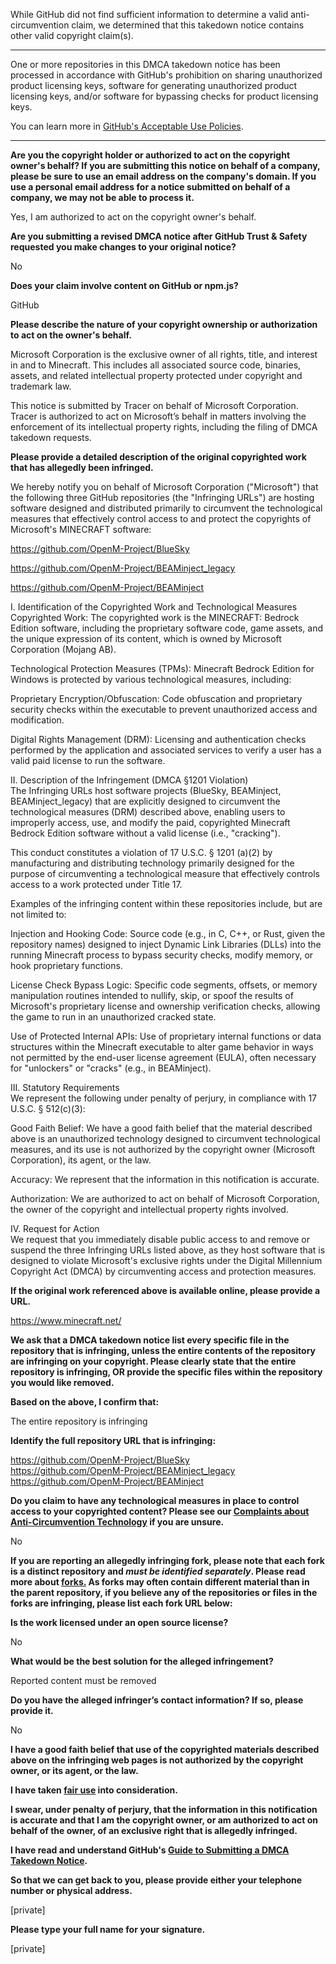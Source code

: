 While GitHub did not find sufficient information to determine a valid anti-circumvention claim, we determined that this takedown notice contains other valid copyright claim(s).

---

One or more repositories in this DMCA takedown notice has been processed in accordance with GitHub's prohibition on sharing unauthorized product licensing keys, software for generating unauthorized product licensing keys, and/or software for bypassing checks for product licensing keys.

You can learn more in [GitHub's Acceptable Use Policies](https://docs.github.com/en/github/site-policy/github-acceptable-use-policies).

---

**Are you the copyright holder or authorized to act on the copyright owner's behalf? If you are submitting this notice on behalf of a company, please be sure to use an email address on the company's domain. If you use a personal email address for a notice submitted on behalf of a company, we may not be able to process it.**

Yes, I am authorized to act on the copyright owner's behalf.

**Are you submitting a revised DMCA notice after GitHub Trust & Safety requested you make changes to your original notice?**

No

**Does your claim involve content on GitHub or npm.js?**

GitHub

**Please describe the nature of your copyright ownership or authorization to act on the owner's behalf.**

Microsoft Corporation is the exclusive owner of all rights, title, and interest in and to Minecraft. This includes all associated source code, binaries, assets, and related intellectual property protected under copyright and trademark law.

This notice is submitted by Tracer on behalf of Microsoft Corporation. Tracer is authorized to act on Microsoft’s behalf in matters involving the enforcement of its intellectual property rights, including the filing of DMCA takedown requests.

**Please provide a detailed description of the original copyrighted work that has allegedly been infringed.**

We hereby notify you on behalf of Microsoft Corporation ("Microsoft") that the following three GitHub repositories (the "Infringing URLs") are hosting software designed and distributed primarily to circumvent the technological measures that effectively control access to and protect the copyrights of Microsoft's MINECRAFT software:

https://github.com/OpenM-Project/BlueSky

https://github.com/OpenM-Project/BEAMinject_legacy

https://github.com/OpenM-Project/BEAMinject

I. Identification of the Copyrighted Work and Technological Measures  
Copyrighted Work: The copyrighted work is the MINECRAFT: Bedrock Edition software, including the proprietary software code, game assets, and the unique expression of its content, which is owned by Microsoft Corporation (Mojang AB).

Technological Protection Measures (TPMs): Minecraft Bedrock Edition for Windows is protected by various technological measures, including:

Proprietary Encryption/Obfuscation: Code obfuscation and proprietary security checks within the executable to prevent unauthorized access and modification.

Digital Rights Management (DRM): Licensing and authentication checks performed by the application and associated services to verify a user has a valid paid license to run the software.

II. Description of the Infringement (DMCA §1201 Violation)  
The Infringing URLs host software projects (BlueSky, BEAMinject, BEAMinject_legacy) that are explicitly designed to circumvent the technological measures (DRM) described above, enabling users to improperly access, use, and modify the paid, copyrighted Minecraft Bedrock Edition software without a valid license (i.e., "cracking").

This conduct constitutes a violation of 17 U.S.C. § 1201 (a)(2) by manufacturing and distributing technology primarily designed for the purpose of circumventing a technological measure that effectively controls access to a work protected under Title 17.

Examples of the infringing content within these repositories include, but are not limited to:

Injection and Hooking Code: Source code (e.g., in C, C++, or Rust, given the repository names) designed to inject Dynamic Link Libraries (DLLs) into the running Minecraft process to bypass security checks, modify memory, or hook proprietary functions.

License Check Bypass Logic: Specific code segments, offsets, or memory manipulation routines intended to nullify, skip, or spoof the results of Microsoft's proprietary license and ownership verification checks, allowing the game to run in an unauthorized cracked state.

Use of Protected Internal APIs: Use of proprietary internal functions or data structures within the Minecraft executable to alter game behavior in ways not permitted by the end-user license agreement (EULA), often necessary for "unlockers" or "cracks" (e.g., in BEAMinject).

III. Statutory Requirements  
We represent the following under penalty of perjury, in compliance with 17 U.S.C. § 512(c)(3):

Good Faith Belief: We have a good faith belief that the material described above is an unauthorized technology designed to circumvent technological measures, and its use is not authorized by the copyright owner (Microsoft Corporation), its agent, or the law.

Accuracy: We represent that the information in this notification is accurate.

Authorization: We are authorized to act on behalf of Microsoft Corporation, the owner of the copyright and intellectual property rights involved.

IV. Request for Action  
We request that you immediately disable public access to and remove or suspend the three Infringing URLs listed above, as they host software that is designed to violate Microsoft's exclusive rights under the Digital Millennium Copyright Act (DMCA) by circumventing access and protection measures.

**If the original work referenced above is available online, please provide a URL.**

https://www.minecraft.net/

**We ask that a DMCA takedown notice list every specific file in the repository that is infringing, unless the entire contents of the repository are infringing on your copyright. Please clearly state that the entire repository is infringing, OR provide the specific files within the repository you would like removed.**

**Based on the above, I confirm that:**

The entire repository is infringing

**Identify the full repository URL that is infringing:**

https://github.com/OpenM-Project/BlueSky  
https://github.com/OpenM-Project/BEAMinject_legacy  
https://github.com/OpenM-Project/BEAMinject

**Do you claim to have any technological measures in place to control access to your copyrighted content? Please see our <a href="https://docs.github.com/articles/guide-to-submitting-a-dmca-takedown-notice#complaints-about-anti-circumvention-technology">Complaints about Anti-Circumvention Technology</a> if you are unsure.**

No

**If you are reporting an allegedly infringing fork, please note that each fork is a distinct repository and <i>must be identified separately</i>. Please read more about <a href="https://docs.github.com/articles/dmca-takedown-policy#b-what-about-forks-or-whats-a-fork">forks.</a> As forks may often contain different material than in the parent repository, if you believe any of the repositories or files in the forks are infringing, please list each fork URL below:**

**Is the work licensed under an open source license?**

No

**What would be the best solution for the alleged infringement?**

Reported content must be removed

**Do you have the alleged infringer’s contact information? If so, please provide it.**

No

**I have a good faith belief that use of the copyrighted materials described above on the infringing web pages is not authorized by the copyright owner, or its agent, or the law.**

**I have taken <a href="https://www.lumendatabase.org/topics/22">fair use</a> into consideration.**

**I swear, under penalty of perjury, that the information in this notification is accurate and that I am the copyright owner, or am authorized to act on behalf of the owner, of an exclusive right that is allegedly infringed.**

**I have read and understand GitHub's <a href="https://docs.github.com/articles/guide-to-submitting-a-dmca-takedown-notice/">Guide to Submitting a DMCA Takedown Notice</a>.**

**So that we can get back to you, please provide either your telephone number or physical address.**

[private]

**Please type your full name for your signature.**

[private]
